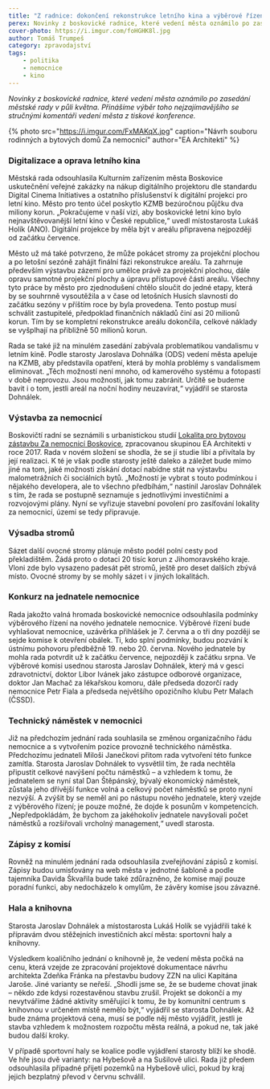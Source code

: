 ```yaml
---
title: "Z radnice: dokončení rekonstrukce letního kina a výběrové řízení na jednatele nemocnice"
perex: Novinky z boskovické radnice, které vedení města oznámilo po zasedání městské rady v půli května.
cover-photo: https://i.imgur.com/foHGHK8l.jpg
author: Tomáš Trumpeš
category: zpravodajství
tags:
    - politika
    - nemocnice
    - kino
---
```


*Novinky z boskovické radnice, které vedení města oznámilo po zasedání městské rady v půli května. Přinášíme výběr toho nejzajímavějšího se stručnými komentáři vedení města z tiskové konference.*

{% photo src="https://i.imgur.com/FxMAKqX.jpg" caption="Návrh souboru rodinných a bytových domů Za nemocnicí" author="EA Architekti" %}

### Digitalizace a oprava letního kina

Městská rada odsouhlasila Kulturním zařízením města Boskovice uskutečnění veřejné zakázky na nákup digitálního projektoru dle standardu Digital Cinema Initiatives a ostatního příslušenství k digitální projekci pro letní kino. Město pro tento účel poskytlo KZMB bezúročnou půjčku dva miliony korun. „Pokračujeme v naší vizi, aby boskovické letní kino bylo nejnavštěvovanější letní kino v České republice,“ uvedl místostarosta Lukáš Holík (ANO). Digitální projekce by měla být v areálu připravena nejpozději od začátku července.

Město už má také potvrzeno, že může pokácet stromy za projekční plochou a po letošní sezóně zahájit finální fázi rekonstrukce areálu. Ta zahrnuje především výstavbu zázemí pro umělce právě za projekční plochou, dále opravu samotné projekční plochy a úpravu přístupové části areálu. Všechny tyto práce by město pro zjednodušení chtělo sloučit do jedné etapy, která by se souhrnně vysoutěžila a v čase od letošních Husích slavností do začátku sezóny v příštím roce by byla provedena. Tento postup musí schválit zastupitelé, předpoklad finančních nákladů činí asi 20 milionů korun. Tím by se kompletní rekonstrukce areálu dokončila, celkové náklady se vyšplhají na přibližně 50 milionů korun.

Rada se také již na minulém zasedání zabývala problematikou vandalismu v letním kině. Podle starosty Jaroslava Dohnálka (ODS) vedení města apeluje na KZMB, aby představila opatření, která by mohla problémy s vandalismem eliminovat. „Těch možností není mnoho, od kamerového systému a fotopastí v době neprovozu. Jsou možnosti, jak tomu zabránit. Určitě se budeme bavit i o tom, jestli areál na noční hodiny neuzavírat,“ vyjádřil se starosta Dohnálek.

### Výstavba za nemocnicí

Boskovičtí radní se seznámili s urbanistickou studií [Lokalita pro bytovou zástavbu Za nemocnicí Boskovice](https://data.ohlasy.info/2017/za-nemocnici-ea.pdf), zpracovanou skupinou EA Architekti v roce 2017. Rada v novém složení se shodla, že se jí studie líbí a přivítala by její realizaci. K té je však podle starosty ještě daleko a záležet bude mimo jiné na tom, jaké možnosti získání dotací nabídne stát na výstavbu malometrážních či sociálních bytů. „Možností je vybrat s touto podmínkou i nějakého developera, ale to všechno předbíhám,“ nastínil Jaroslav Dohnálek s tím, že rada se postupně seznamuje s jednotlivými investičními a rozvojovými plány. Nyní se vyřizuje stavební povolení pro zasíťování lokality za nemocnicí, území se tedy připravuje.

### Výsadba stromů

Sázet další ovocné stromy plánuje město podél polní cesty pod překladištěm. Žádá proto o dotaci 20 tisíc korun z Jihomoravského kraje. Vloni zde bylo vysazeno padesát pět stromů, ještě pro deset dalších zbývá místo. Ovocné stromy by se mohly sázet i v jiných lokalitách.

### Konkurz na jednatele nemocnice

Rada jakožto valná hromada boskovické nemocnice odsouhlasila podmínky výběrového řízení na nového jednatele nemocnice. Výběrové řízení bude vyhlašovat nemocnice, uzávěrka přihlášek je 7. června a o tři dny později se sejde komise k otevření obálek. Ti, kdo splní podmínky, budou pozvání k ústnímu pohovoru předběžně 19. nebo 20. června. Nového jednatele by mohla rada potvrdit už k začátku července, nejpozději k začátku srpna. Ve výběrové komisi usednou starosta Jaroslav Dohnálek, který má v gesci zdravotnictví, doktor Libor Ivánek jako zástupce odborové organizace, doktor Jan Machač za lékařskou komoru, dále předseda dozorčí rady nemocnice Petr Fiala a předseda největšího opozičního klubu Petr Malach (ČSSD).

### Technický náměstek v nemocnici

Již na předchozím jednání rada souhlasila se změnou organizačního řádu nemocnice a s vytvořením pozice provozně technického náměstka. Předchozímu jednateli Miloši Janečkovi přitom rada vytvoření této funkce zamítla. Starosta Jaroslav Dohnálek to vysvětlil tím, že rada nechtěla připustit celkové navýšení počtu náměstků – a vzhledem k tomu, že jednatelem se nyní stal Dan Štěpánský, bývalý ekonomický náměstek, zůstala jeho dřívější funkce volná a celkový počet náměstků se proto nyní nezvýší. A zvýšit by se neměl ani po nástupu nového jednatele, který vzejde z výběrového řízení; je pouze možné, že dojde k posunům v kompetencích. „Nepředpokládám, že bychom za jakéhokoliv jednatele navyšovali počet náměstků a rozšiřovali vrcholný management,“ uvedl starosta.

### Zápisy z komisí

Rovněž na minulém jednání rada odsouhlasila zveřejňování zápisů z komisí. Zápisy budou umisťovány na web města v jednotné šabloně a podle tajemníka Davida Škvařila bude také zdůrazněno, že komise mají pouze poradní funkci, aby nedocházelo k omylům, že závěry komise jsou závazné.

### Hala a knihovna

Starosta Jaroslav Dohnálek a místostarosta Lukáš Holík se vyjádřili také k přípravám dvou stěžejních investičních akcí města: sportovní haly a knihovny.

Výsledkem koaličního jednání o knihovně je, že vedení města počká na cenu, která vzejde ze zpracování projektové dokumentace návrhu architekta Zdeňka Fránka na přestavbu budovy ZZN na ulici Kapitána Jaroše. Jiné varianty se neřeší. „Shodli jsme se, že se budeme chovat jinak – někdo zde kdysi rozestavěnou stavbu zrušil. Projekt se dokončí a my nevytváříme žádné aktivity směřující k tomu, že by komunitní centrum s knihovnou v určeném místě nemělo být,“ vyjádřil se starosta Dohnálek. Až bude známa projektová cena, musí se podle něj město vyjádřit, jestli je stavba vzhledem k možnostem rozpočtu města reálná, a pokud ne, tak jaké budou další kroky.

V případě sportovní haly se koalice podle vyjádření starosty blíží ke shodě. Ve hře jsou dvě varianty: na Hybešově a na Sušilově ulici. Rada již předem odsouhlasila případné přijetí pozemků na Hybešově ulici, pokud by kraj jejich bezplatný převod v červnu schválil.